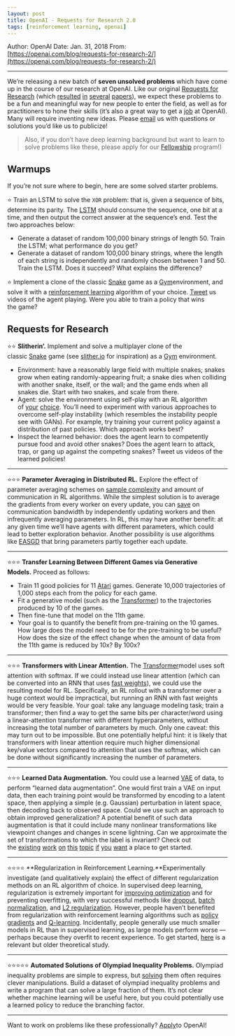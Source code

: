 ```yaml
---
layout: post
title: OpenAI - Requests for Research 2.0
tags: [reinforcement learning, openai]
---
```


Author: OpenAI
Date: Jan. 31, 2018
From: [https://openai.com/blog/requests-for-research-2/](https://openai.com/blog/requests-for-research-2/)

---

We’re releasing a new batch of **seven unsolved problems** which have come up in the course of our research at OpenAI. Like our original [Requests for Research](https://github.com/openai/requests-for-research) (which [resulted](http://lstm.seas.harvard.edu/latex/) [in](http://kvfrans.com/static/trpo.pdf) [several](https://github.com/dojoteef/glas) [papers](https://arxiv.org/abs/1605.01335)), we expect these problems to be a fun and meaningful way for new people to enter the field, as well as for practitioners to hone their skills (it’s also a great way to get a [job](https://www.wired.com/story/meet-the-high-schooler-shaking-up-artificial-intelligence/) at OpenAI). Many will require inventing new ideas. Please [email](mailto:requests-for-research@openai.com) us with questions or solutions you’d like us to publicize!

> Also, if you don’t have deep learning background but want to learn to solve problems like these, please apply for our [Fellowship](https://jobs.lever.co/openai/54ddfefe-6483-4bba-a828-11a156eae7eb) program!)

## Warmups

If you’re not sure where to begin, here are some solved starter problems.

⭐ Train an LSTM to solve the `XOR` problem: that is, given a sequence of bits, determine its parity. The [LSTM](http://colah.github.io/posts/2015-08-Understanding-LSTMs/) should consume the sequence, one bit at a time, and then output the correct answer at the sequence’s end. Test the two approaches below:

*   Generate a dataset of random 100,000 binary strings of length 50\. Train the LSTM; what performance do you get?
*   Generate a dataset of random 100,000 binary strings, where the length of each string is independently and randomly chosen between 1 and 50\. Train the LSTM. Does it succeed? What explains the difference?

⭐ Implement a clone of the classic [Snake](https://www.youtube.com/watch?v=wDbTP0B94AM) game as a [Gym](https://github.com/openai/gym)environment, and solve it with a [reinforcement learning](https://arxiv.org/abs/1707.06347) algorithm of your choice. [Tweet](https://twitter.com/openai) us videos of the agent playing. Were you able to train a policy that wins the game?

## Requests for Research

⭐⭐ **Slitherin’.** Implement and solve a multiplayer clone of the classic [Snake](https://www.youtube.com/watch?v=wDbTP0B94AM) game (see [slither.io](https://slither.io/) for inspiration) as a [Gym](https://github.com/openai/gym) environment.

*   Environment: have a reasonably large field with multiple snakes; snakes grow when eating randomly-appearing fruit; a snake dies when colliding with another snake, itself, or the wall; and the game ends when all snakes die. Start with two snakes, and scale from there.
*   Agent: solve the environment using self-play with an RL algorithm of [your](https://blog.openai.com/competitive-self-play/) [choice](https://deepmind.com/blog/alphago-zero-learning-scratch/). You’ll need to experiment with various approaches to overcome self-play instability (which resembles the instability people see with GANs). For example, try training your current policy against a distribution of past policies. Which approach works best?
*   Inspect the learned behavior: does the agent learn to competently pursue food and avoid other snakes? Does the agent learn to attack, trap, or gang up against the competing snakes? Tweet us videos of the learned policies!

* * *

⭐⭐⭐ **Parameter Averaging in Distributed RL.** Explore the effect of parameter averaging schemes on [sample complexity](https://en.wikipedia.org/wiki/Sample_complexity) and amount of communication in RL algorithms. While the simplest solution is to average the gradients from every worker on every update, you can [save](https://arxiv.org/abs/1511.06051) on communication bandwidth by independently updating workers and then infrequently averaging parameters. In RL, this may have another benefit: at any given time we’ll have agents with different parameters, which could lead to better exploration behavior. Another possibility is use algorithms like [EASGD](https://arxiv.org/abs/1412.6651) that bring parameters partly together each update.

* * *

⭐⭐⭐ **Transfer Learning Between Different Games via Generative Models.** Proceed as follows:

*   Train 11 good policies for 11 [Atari](https://github.com/openai/gym#atari) games. Generate 10,000 trajectories of 1,000 steps each from the policy for each game.
*   Fit a generative model (such as the [Transformer](https://arxiv.org/abs/1706.03762)) to the trajectories produced by 10 of the games.
*   Then fine-tune that model on the 11th game.
*   Your goal is to quantify the benefit from pre-training on the 10 games. How large does the model need to be for the pre-training to be useful? How does the size of the effect change when the amount of data from the 11th game is reduced by 10x? By 100x?

* * *

⭐⭐⭐ **Transformers with Linear Attention.** The [Transformer](https://arxiv.org/abs/1706.03762)model uses soft attention with softmax. If we could instead use linear attention (which can be converted into an RNN that uses [fast weights](https://arxiv.org/abs/1610.06258)), we could use the resulting model for RL. Specifically, an RL rollout with a transformer over a huge context would be impractical, but running an RNN with fast weights would be very feasible. Your goal: take any language modeling task; train a transformer; then find a way to get the same bits per character/word using a linear-attention transformer with different hyperparameters, without increasing the total number of parameters by much. Only one caveat: this may turn out to be impossible. But one potentially helpful hint: it is likely that transformers with linear attention require much higher dimensional key/value vectors compared to attention that uses the softmax, which can be done without significantly increasing the number of parameters.

* * *

⭐⭐⭐ **Learned Data Augmentation.** You could use a learned [VAE](https://jaan.io/what-is-variational-autoencoder-vae-tutorial/) of data, to perform “learned data augmentation”. One would first train a VAE on input data, then each training point would be transformed by encoding to a latent space, then applying a simple (e.g. Gaussian) perturbation in latent space, then decoding back to observed space. Could we use such an approach to obtain improved generalization? A potential benefit of such data augmentation is that it could include many nonlinear transformations like viewpoint changes and changes in scene lightning. Can we approximate the set of transformations to which the label is invariant? Check out the [existing](https://arxiv.org/abs/1611.01331) [work](https://arxiv.org/abs/1702.05538) [on](https://arxiv.org/abs/1709.01643) [this](https://arxiv.org/abs/1711.04340) [topic](https://arxiv.org/abs/1711.00648) [if](http://cs231n.stanford.edu/reports/2017/pdfs/300.pdf) [you](https://arxiv.org/abs/1710.10564) [want](https://papers.nips.cc/paper/7278-learning-to-model-the-tail) a place to get started.

* * *

⭐⭐⭐⭐ **Regularization in Reinforcement Learning.**Experimentally investigate (and qualitatively explain) the effect of different regularization methods on an RL algorithm of choice. In supervised deep learning, regularization is extremely important for [improving optimization](https://openreview.net/pdf?id=rk6qdGgCZ) and for preventing overfitting, with very successful methods like [dropout](https://en.wikipedia.org/wiki/Convolutional_neural_network#Dropout), [batch normalization](https://gab41.lab41.org/batch-normalization-what-the-hey-d480039a9e3b), and [L2 regularization](http://www.chioka.in/differences-between-l1-and-l2-as-loss-function-and-regularization/). However, people haven’t benefited from regularization with reinforcement learning algorithms such as [policy gradients](http://www.scholarpedia.org/article/Policy_gradient_methods) and [Q-learning](http://mnemstudio.org/path-finding-q-learning-tutorial.htm). Incidentally, people generally use much smaller models in RL than in supervised learning, as large models perform worse — perhaps because they overfit to recent experience. To get started, [here](http://sologen.net/papers/RegularizationInReinforcementLearning(PhD-Dissertation-Farahmand).pdf) is a relevant but older theoretical study.

* * *

⭐⭐⭐⭐⭐ **Automated Solutions of Olympiad Inequality Problems.** Olympiad inequality problems are simple to express, but [solving](https://artofproblemsolving.com/articles/files/MildorfInequalities.pdf) them often requires clever manipulations. Build a dataset of olympiad inequality problems and write a program that can solve a large fraction of them. It’s not clear whether machine learning will be useful here, but you could potentially use a learned policy to reduce the branching factor.

* * *

Want to work on problems like these professionally? [Apply](https://openai.com/jobs/)to OpenAI!
